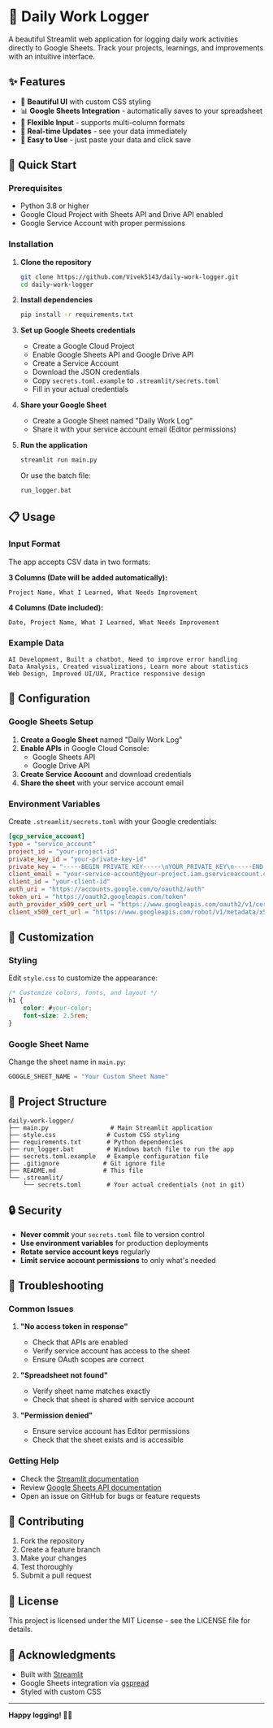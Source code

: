 # 📝 Daily Work Logger

A beautiful Streamlit web application for logging daily work activities directly to Google Sheets. Track your projects, learnings, and improvements with an intuitive interface.

## ✨ Features

- 🎨 **Beautiful UI** with custom CSS styling
- 📊 **Google Sheets Integration** - automatically saves to your spreadsheet
- 📝 **Flexible Input** - supports multi-column formats
- 🔄 **Real-time Updates** - see your data immediately
- 🎯 **Easy to Use** - just paste your data and click save

## 🚀 Quick Start

### Prerequisites

- Python 3.8 or higher
- Google Cloud Project with Sheets API and Drive API enabled
- Google Service Account with proper permissions

### Installation

1. **Clone the repository**
   ```bash
   git clone https://github.com/Vivek5143/daily-work-logger.git
   cd daily-work-logger
   ```

2. **Install dependencies**
   ```bash
   pip install -r requirements.txt
   ```

3. **Set up Google Sheets credentials**
   - Create a Google Cloud Project
   - Enable Google Sheets API and Google Drive API
   - Create a Service Account
   - Download the JSON credentials
   - Copy `secrets.toml.example` to `.streamlit/secrets.toml`
   - Fill in your actual credentials

4. **Share your Google Sheet**
   - Create a Google Sheet named "Daily Work Log"
   - Share it with your service account email (Editor permissions)

5. **Run the application**
   ```bash
   streamlit run main.py
   ```
   
   Or use the batch file:
   ```bash
   run_logger.bat
   ```

## 📋 Usage

### Input Format

The app accepts CSV data in two formats:

**3 Columns (Date will be added automatically):**
```
Project Name, What I Learned, What Needs Improvement
```

**4 Columns (Date included):**
```
Date, Project Name, What I Learned, What Needs Improvement
```

### Example Data

```
AI Development, Built a chatbot, Need to improve error handling
Data Analysis, Created visualizations, Learn more about statistics
Web Design, Improved UI/UX, Practice responsive design
```

## 🔧 Configuration

### Google Sheets Setup

1. **Create a Google Sheet** named "Daily Work Log"
2. **Enable APIs** in Google Cloud Console:
   - Google Sheets API
   - Google Drive API
3. **Create Service Account** and download credentials
4. **Share the sheet** with your service account email

### Environment Variables

Create `.streamlit/secrets.toml` with your Google credentials:

```toml
[gcp_service_account]
type = "service_account"
project_id = "your-project-id"
private_key_id = "your-private-key-id"
private_key = "-----BEGIN PRIVATE KEY-----\nYOUR_PRIVATE_KEY\n-----END PRIVATE KEY-----\n"
client_email = "your-service-account@your-project.iam.gserviceaccount.com"
client_id = "your-client-id"
auth_uri = "https://accounts.google.com/o/oauth2/auth"
token_uri = "https://oauth2.googleapis.com/token"
auth_provider_x509_cert_url = "https://www.googleapis.com/oauth2/v1/certs"
client_x509_cert_url = "https://www.googleapis.com/robot/v1/metadata/x509/your-service-account%40your-project.iam.gserviceaccount.com"
```

## 🎨 Customization

### Styling

Edit `style.css` to customize the appearance:

```css
/* Customize colors, fonts, and layout */
h1 {
    color: #your-color;
    font-size: 2.5rem;
}
```

### Google Sheet Name

Change the sheet name in `main.py`:

```python
GOOGLE_SHEET_NAME = "Your Custom Sheet Name"
```

## 📁 Project Structure

```
daily-work-logger/
├── main.py                 # Main Streamlit application
├── style.css              # Custom CSS styling
├── requirements.txt       # Python dependencies
├── run_logger.bat         # Windows batch file to run the app
├── secrets.toml.example   # Example configuration file
├── .gitignore            # Git ignore file
├── README.md             # This file
└── .streamlit/
    └── secrets.toml       # Your actual credentials (not in git)
```

## 🔒 Security

- **Never commit** your `secrets.toml` file to version control
- **Use environment variables** for production deployments
- **Rotate service account keys** regularly
- **Limit service account permissions** to only what's needed

## 🐛 Troubleshooting

### Common Issues

1. **"No access token in response"**
   - Check that APIs are enabled
   - Verify service account has access to the sheet
   - Ensure OAuth scopes are correct

2. **"Spreadsheet not found"**
   - Verify sheet name matches exactly
   - Check that sheet is shared with service account

3. **"Permission denied"**
   - Ensure service account has Editor permissions
   - Check that the sheet exists and is accessible

### Getting Help

- Check the [Streamlit documentation](https://docs.streamlit.io/)
- Review [Google Sheets API documentation](https://developers.google.com/sheets/api)
- Open an issue on GitHub for bugs or feature requests

## 🤝 Contributing

1. Fork the repository
2. Create a feature branch
3. Make your changes
4. Test thoroughly
5. Submit a pull request

## 📄 License

This project is licensed under the MIT License - see the LICENSE file for details.

## 🙏 Acknowledgments

- Built with [Streamlit](https://streamlit.io/)
- Google Sheets integration via [gspread](https://github.com/burnash/gspread)
- Styled with custom CSS

---

**Happy logging! 📝✨**

